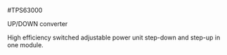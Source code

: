 <!--- PrjInfo ---> <!--- Please remove this line after manually editing --->
<!--- 00a56be08b96043df9e37d6aff7b6990 --->
<!--- Created:20170111-16:38: ---> 
<!--- Author:Mlab: ---> 
<!--- AuthorEmail:mlab@mlab.cz: ---> 
<!--- Tags:imported: ---> 
<!--- Ust:None: ---> 
<!--- Name:TPS63000: --->
#TPS63000 
<!--- LongName --->
UP/DOWN converter
<!--- ELongName ---> 

<!--- Lead --->
High efficiency switched adjustable power unit step-down and step-up in one module.
<!--- ELead ---> 


​
​
<!--- Description --->
<!--- EDescription --->
<!--- Content --->
<!--- EContent --->
            